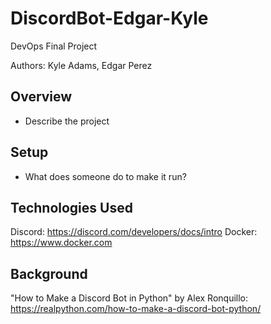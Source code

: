 # DiscordBot-Edgar-Kyle
DevOps Final Project

Authors: Kyle Adams, Edgar Perez

## Overview 
 - Describe the project

## Setup 
- What does someone do to make it run?

## Technologies Used 
Discord: https://discord.com/developers/docs/intro
Docker: https://www.docker.com

## Background 
"How to Make a Discord Bot in Python" by Alex Ronquillo: https://realpython.com/how-to-make-a-discord-bot-python/